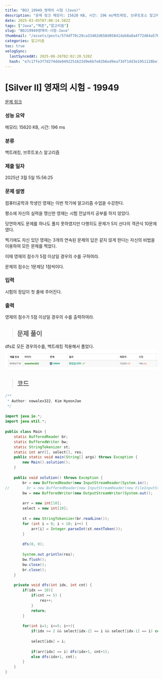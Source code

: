 ```yaml
---
title: "BOJ_19949_영재의 시험 (Java)"
description: "문제 링크 메모리: 15620 KB, 시간: 196 ms백트래킹, 브루트포스 알고리즘2025년 3월 5일 15:56:25dfs로 모든 경우의수를, 백트래킹 적용해서 풀었다. import java.io.;import java.util.;public class Main {"
date: 2025-03-05T07:00:14.582Z
tags: ["Java","백준","알고리즘"]
slug: "BOJ19949영재의-시험-Java"
thumbnail: "/assets/posts/574df70c29ca33402d658d05841dab8a8a4f72d64a57b67cd34b7e601aa57c49.png"
categories: 알고리즘
toc: true
velogSync:
  lastSyncedAt: 2025-08-26T02:02:20.520Z
  hash: "e7c17fe3f7d274dde8492251623d9e6b7e82b6ed9ea73df1dd3e1951128be106"
---
```


# [Silver II] 영재의 시험 - 19949 

[문제 링크](https://www.acmicpc.net/problem/19949) 

### 성능 요약

메모리: 15620 KB, 시간: 196 ms

### 분류

백트래킹, 브루트포스 알고리즘

### 제출 일자

2025년 3월 5일 15:56:25

### 문제 설명

<p>컴퓨터공학과 학생인 영재는 이번 학기에 알고리즘 수업을 수강한다.</p>

<p>평소에 자신의 실력을 맹신한 영재는 시험 전날까지 공부를 하지 않았다.</p>

<p>당연하게도 문제를 하나도 풀지 못하였지만 다행히도 문제가 5지 선다의 객관식 10문제였다.</p>

<p>찍기에도 자신 있던 영재는 3개의 연속된 문제의 답은 같지 않게 한다는 자신의 비법을 이용하여 모든 문제를 찍었다.</p>

<p>이때 영재의 점수가 5점 이상일 경우의 수를 구하여라.</p>

<p>문제의 점수는 1문제당 1점씩이다.</p>

### 입력 

 <p>시험의 정답이 첫 줄에 주어진다.</p>

### 출력 

 <p>영재의 점수가 5점 이상일 경우의 수를 출력하여라.</p>

> ## 문제 풀이

dfs로 모든 경우의수를, 백트래킹 적용해서 풀었다. ![](/assets/posts/574df70c29ca33402d658d05841dab8a8a4f72d64a57b67cd34b7e601aa57c49.png)


> ## 코드

```java
/**
 * Author: nowalex322, Kim HyeonJae
 */

import java.io.*;
import java.util.*;

public class Main {
    static BufferedReader br;
    static BufferedWriter bw;
    static StringTokenizer st;
    static int arr[], select[], res;
    public static void main(String[] args) throws Exception {
        new Main().solution();
    }

    public void solution() throws Exception {
        br = new BufferedReader(new InputStreamReader(System.in));
//        br = new BufferedReader(new InputStreamReader(new FileInputStream("src/main/java/BOJ_19949_영재의시험/input.txt")));
        bw = new BufferedWriter(new OutputStreamWriter(System.out));

        arr = new int[10];
        select = new int[10];

        st = new StringTokenizer(br.readLine());
        for (int i = 0; i < 10; i++) {
            arr[i] = Integer.parseInt(st.nextToken());
        }

        dfs(0, 0);

        System.out.println(res);
        bw.flush();
        bw.close();
        br.close();
    }

    private void dfs(int idx, int cnt) {
        if(idx == 10){
            if(cnt >= 5) {
                res++;
            }
            return;
        }

        for(int i=1; i<=5; i++){
            if(idx >= 2 && select[idx-2] == i && select[idx-1] == i) continue;

            select[idx] = i;

            if(arr[idx] == i) dfs(idx+1, cnt+1);
            else dfs(idx+1, cnt);
        }
    }
}
```